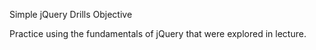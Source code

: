 Simple jQuery Drills
Objective

Practice using the fundamentals of jQuery that were explored in lecture.